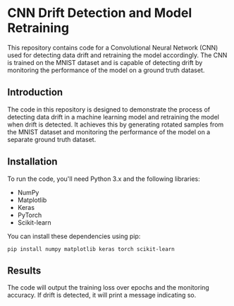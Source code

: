 
# CNN Drift Detection and Model Retraining

This repository contains code for a Convolutional Neural Network (CNN) used for detecting data drift and retraining the model accordingly. The CNN is trained on the MNIST dataset and is capable of detecting drift by monitoring the performance of the model on a ground truth dataset.

## Introduction

The code in this repository is designed to demonstrate the process of detecting data drift in a machine learning model and retraining the model when drift is detected. It achieves this by generating rotated samples from the MNIST dataset and monitoring the performance of the model on a separate ground truth dataset.

## Installation

To run the code, you'll need Python 3.x and the following libraries:

- NumPy
- Matplotlib
- Keras
- PyTorch
- Scikit-learn

You can install these dependencies using pip:

```
pip install numpy matplotlib keras torch scikit-learn
```

## Results

The code will output the training loss over epochs and the monitoring accuracy. If drift is detected, it will print a message indicating so.